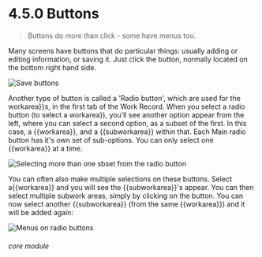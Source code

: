 # 4.5.0    Buttons

> Buttons do more than click - some have menus too. 

Many screens have buttons that do particular things: usually adding or editing information, or saving it. Just click the button, normally located on the bottom right hand side. 

![Save buttons]({{imgpath}}23a.png)

Another type of button is called a 'Radio button', which are used for the workarea}}s, in the first tab of the Work Record.  When you select a radio button (to select a workarea}), you'll see another option appear from the left, where you can select a second option, as a subset of the first.  In this case, a {{workarea}}, and a {{subworkarea}} within that.  Each Main radio button has it's own set of sub-options.  You can only select one {{workarea}} at a time.

![Selecting more than one sbset from the radio button]({{imgpath}}23b.png)

You can often also make multiple selections on these buttons. Select a{{workarea}} and you will see the {{subworkarea}}'s appear.  You can then select multiple subwork areas, simply by clicking  on the button. You can now select another {{subworkarea}} (from the same {{workarea}}) and it will be added again:

![Menus on radio buttons]({{imgpath}}23c.png) 

###### core module
